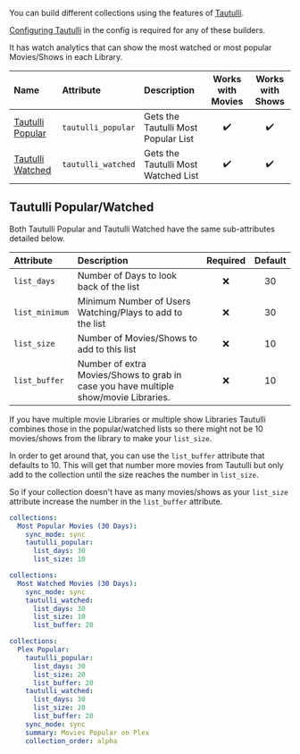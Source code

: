 You can build different collections using the features of [Tautulli](https://tautulli.com/).

[Configuring Tautulli](https://github.com/meisnate12/Plex-Meta-Manager/wiki/Tautulli-Attributes) in the config is required for any of these builders.

It has watch analytics that can show the most watched or most popular Movies/Shows in each Library.

| Name | Attribute | Description | Works with Movies | Works with Shows |
| :--- | :--- | :--- | :---: | :---: |
| [Tautulli Popular](#tautulli-popularwatched) | `tautulli_popular` | Gets the Tautulli Most Popular List | :heavy_check_mark: | :heavy_check_mark: |
| [Tautulli Watched](#tautulli-popularwatched) | `tautulli_watched` | Gets the Tautulli Most Watched List | :heavy_check_mark: | :heavy_check_mark: |

## Tautulli Popular/Watched
Both Tautulli Popular and Tautulli Watched have the same sub-attributes detailed below.

| Attribute | Description | Required | Default |
| :--- | :--- | :---: | :---: |
| `list_days` | Number of Days to look back of the list | :x: | 30 |
| `list_minimum` | Minimum Number of Users Watching/Plays to add to the list | :x: | 30 |
| `list_size` | Number of Movies/Shows to add to this list | :x: | 10 |
| `list_buffer` | Number of extra Movies/Shows to grab in case you have multiple show/movie Libraries. | :x: | 10 |

If you have multiple movie Libraries or multiple show Libraries Tautulli combines those in the popular/watched lists so there might not be 10 movies/shows from the library to make your `list_size`.

In order to get around that, you can use the `list_buffer` attribute that defaults to 10. This will get that number more movies from Tautulli but only add to the collection until the size reaches the number in `list_size`.

So if your collection doesn't have as many movies/shows as your `list_size` attribute increase the number in the `list_buffer` attribute.

```yaml
collections:
  Most Popular Movies (30 Days):
    sync_mode: sync
    tautulli_popular:
      list_days: 30
      list_size: 10
```
```yaml
collections:
  Most Watched Movies (30 Days):
    sync_mode: sync
    tautulli_watched:
      list_days: 30
      list_size: 10
      list_buffer: 20
```
```yaml
collections:
  Plex Popular:
    tautulli_popular:
      list_days: 30
      list_size: 20
      list_buffer: 20
    tautulli_watched:
      list_days: 30
      list_size: 20
      list_buffer: 20
    sync_mode: sync
    summary: Movies Popular on Plex
    collection_order: alpha
```
